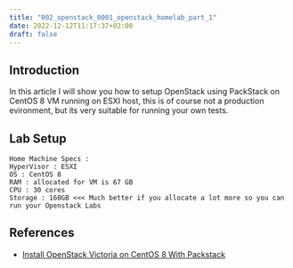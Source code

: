 ```yaml
---
title: "002_openstack_0001_openstack_homelab_part_1"
date: 2022-12-12T11:17:37+02:00
draft: false
---
```


## Introduction 
In this article I will show you how to setup OpenStack using PackStack on CentOS 8 VM running on ESXI host, this is of course not a production evironment, but its very suitable for running your own tests.

## Lab Setup 
```
Home Machine Specs : 
HyperVisor : ESXI
OS : CentOS 8
RAM : allocated for VM is 67 GB
CPU : 30 cores
Storage : 160GB <<< Much better if you allocate a lot more so you can run your Openstack Labs 
```


## References 
- [Install OpenStack Victoria on CentOS 8 With Packstack](https://computingforgeeks.com/install-openstack-victoria-on-centos/)